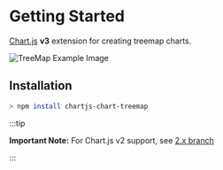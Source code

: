 # Getting Started

[Chart.js](https://www.chartjs.org/) **v3** extension for creating treemap charts.

![TreeMap Example Image](treemap.png)

## Installation

```bash
> npm install chartjs-chart-treemap
```

:::tip

**Important Note:** For Chart.js v2 support, see [2.x branch](https://github.com/kurkle/chartjs-chart-treemap/tree/2.x)

:::
